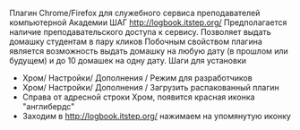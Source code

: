 Плагин Chrome/Firefox для служебного сервиса преподавателей компьютерной Академии ШАГ
http://logbook.itstep.org/
Предполагается наличие преподавательского доступа к сервису.
Позволяет выдать домашку студентам в пару кликов
Побочным свойством плагина является возможность выдать домашку на любую дату (в прошлом или будущем) и до 10 домашек на одну дату.
Шаги для установки 
- Хром/ Настройки/ Дополнения / Режим для разработчиков
- Хром/ Настройки/ Дополнения / Загрузить распакованный плагин
- Справа от адресной строки Хром, появится красная иконка "англибердс" 
- Заходим в http://logbook.itstep.org/ нажимаем на упомянутую иконку

